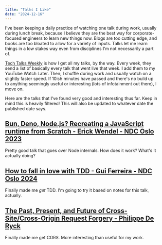 ```yaml
---
title: "Talks I Like"
date: "2024-12-16"
---
```


I've been keeping a daily practice of watching one talk during work, usually during lunch break, because I believe they are the best way for corporate-focused engineers to learn new things now. Blogs are too cutting edge, and books are too bloated to allow for a variety of inputs. Talks let me learn things in a low stakes way even from disciplines I'm not necessarily a part of.

[Tech Talks Weekly](https://techtalksweekly.substack.com) is how I get all my talks, by the way. Every week, they send a list of basically every talk that went live that week. I add them to my YouTube Watch Later. Then, I shuffle during work and usually watch on a slightly faster speed. If 10ish minutes have passed and there's no build up to anything seemingly useful or interesting (lots of infotainment out there), I move on.

Here are the talks that I've found very good and interesting thus far. Keep in mind this is heavily filtered! This will also be updated to whatever date the published date says.

## [Bun, Deno, Node.js? Recreating a JavaScript runtime from Scratch - Erick Wendel - NDC Oslo 2023](https://www.youtube.com/watch?v=uNGDW3snVyA)

Pretty good talk that goes over Node internals. How does it work? What's it actually doing?

## [How to fall in love with TDD - Gui Ferreira - NDC Oslo 2024](https://www.youtube.com/watch?v=vXnTMjMe5Eg)

Finally made me *get* TDD. I'm going to try it based on notes for this talk, actually.

## [The Past, Present, and Future of Cross-Site/Cross-Origin Request Forgery - Philippe De Ryck](https://www.youtube.com/watch?v=9ZimlztLa1g)

Finally made me get CORS. More interesting than useful for my work.
